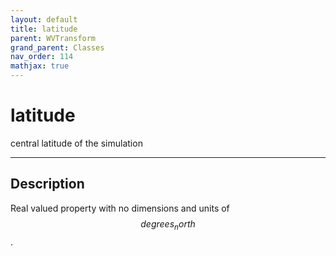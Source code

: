 ```yaml
---
layout: default
title: latitude
parent: WVTransform
grand_parent: Classes
nav_order: 114
mathjax: true
---
```


#  latitude

central latitude of the simulation


---

## Description
Real valued property with no dimensions and units of $$degrees_north$$.


